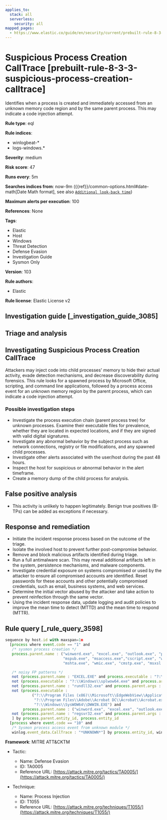 ```yaml
---
applies_to:
  stack: all
  serverless:
    security: all
mapped_pages:
  - https://www.elastic.co/guide/en/security/current/prebuilt-rule-8-3-3-suspicious-process-creation-calltrace.html
---
```


# Suspicious Process Creation CallTrace [prebuilt-rule-8-3-3-suspicious-process-creation-calltrace]

Identifies when a process is created and immediately accessed from an unknown memory code region and by the same parent process. This may indicate a code injection attempt.

**Rule type**: eql

**Rule indices**:

* winlogbeat-*
* logs-windows.*

**Severity**: medium

**Risk score**: 47

**Runs every**: 5m

**Searches indices from**: now-9m ({{ref}}/common-options.html#date-math[Date Math format], see also [`Additional look-back time`](docs-content://solutions/security/detect-and-alert/create-detection-rule.md#rule-schedule))

**Maximum alerts per execution**: 100

**References**: None

**Tags**:

* Elastic
* Host
* Windows
* Threat Detection
* Defense Evasion
* Investigation Guide
* Sysmon Only

**Version**: 103

**Rule authors**:

* Elastic

**Rule license**: Elastic License v2

## Investigation guide [_investigation_guide_3085]

## Triage and analysis

## Investigating Suspicious Process Creation CallTrace

Attackers may inject code into child processes' memory to hide their actual activity, evade detection mechanisms, and decrease discoverability during forensics. This rule looks for a spawned process by Microsoft Office, scripting, and command line applications, followed by a process access event for an unknown memory region by the parent process, which can indicate a code injection attempt.

### Possible investigation steps

- Investigate the process execution chain (parent process tree) for unknown processes. Examine their executable files for prevalence, whether they are located in expected locations, and if they are signed with valid digital signatures.
- Investigate any abnormal behavior by the subject process such as network connections, registry or file modifications, and any spawned child processes.
- Investigate other alerts associated with the user/host during the past 48 hours.
- Inspect the host for suspicious or abnormal behavior in the alert timeframe.
- Create a memory dump of the child process for analysis.

## False positive analysis

- This activity is unlikely to happen legitimately. Benign true positives (B-TPs) can be added as exceptions if necessary.

## Response and remediation

- Initiate the incident response process based on the outcome of the triage.
- Isolate the involved host to prevent further post-compromise behavior.
- Remove and block malicious artifacts identified during triage.
- Run a full antimalware scan. This may reveal additional artifacts left in the system, persistence mechanisms, and malware components.
- Investigate credential exposure on systems compromised or used by the attacker to ensure all compromised accounts are identified. Reset passwords for these accounts and other potentially compromised credentials, such as email, business systems, and web services.
- Determine the initial vector abused by the attacker and take action to prevent reinfection through the same vector.
- Using the incident response data, update logging and audit policies to improve the mean time to detect (MTTD) and the mean time to respond (MTTR).

## Rule query [_rule_query_3598]

```js
sequence by host.id with maxspan=1m
  [process where event.code == "1" and
   /* sysmon process creation */
   process.parent.name : ("winword.exe", "excel.exe", "outlook.exe", "powerpnt.exe", "eqnedt32.exe", "fltldr.exe",
                          "mspub.exe", "msaccess.exe","cscript.exe", "wscript.exe", "rundll32.exe", "regsvr32.exe",
                          "mshta.exe", "wmic.exe", "cmstp.exe", "msxsl.exe") and

   /* noisy FP patterns */
   not (process.parent.name : "EXCEL.EXE" and process.executable : "?:\\Program Files\\Microsoft Office\\root\\Office*\\ADDINS\\*.exe") and
   not (process.executable : "?:\\Windows\\splwow64.exe" and process.args in ("8192", "12288") and process.parent.name : ("winword.exe", "excel.exe", "outlook.exe", "powerpnt.exe")) and
   not (process.parent.name : "rundll32.exe" and process.parent.args : ("?:\\WINDOWS\\Installer\\MSI*.tmp,zzzzInvokeManagedCustomActionOutOfProc", "--no-sandbox")) and
   not (process.executable :
            ("?:\\Program Files (x86)\\Microsoft\\EdgeWebView\\Application\\*\\msedgewebview2.exe",
             "?:\\Program Files\\Adobe\\Acrobat DC\\Acrobat\\Acrobat.exe",
             "?:\\Windows\\SysWOW64\\DWWIN.EXE") and
        process.parent.name : ("winword.exe", "excel.exe", "outlook.exe", "powerpnt.exe")) and
   not (process.parent.name : "regsvr32.exe" and process.parent.args : ("?:\\Program Files\\*", "?:\\Program Files (x86)\\*"))
   ] by process.parent.entity_id, process.entity_id
  [process where event.code == "10" and
   /* Sysmon process access event from unknown module */
   winlog.event_data.CallTrace : "*UNKNOWN*"] by process.entity_id, winlog.event_data.TargetProcessGUID
```

**Framework**: MITRE ATT&CKTM

* Tactic:

    * Name: Defense Evasion
    * ID: TA0005
    * Reference URL: [https://attack.mitre.org/tactics/TA0005/](https://attack.mitre.org/tactics/TA0005/)

* Technique:

    * Name: Process Injection
    * ID: T1055
    * Reference URL: [https://attack.mitre.org/techniques/T1055/](https://attack.mitre.org/techniques/T1055/)




